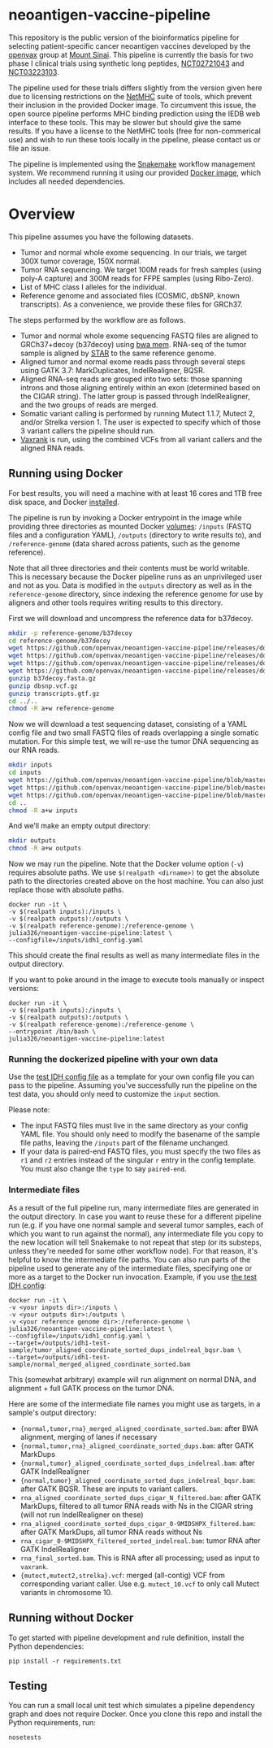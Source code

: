 # neoantigen-vaccine-pipeline

This repository is the public version of the bioinformatics pipeline for selecting patient-specific cancer neoantigen vaccines developed by the [openvax](https://www.openvax.org/) group at [Mount Sinai](http://icahn.mssm.edu/). This pipeline is currently the basis for two phase I clinical trials using synthetic long peptides, [NCT02721043](https://clinicaltrials.gov/ct2/show/NCT02721043) and [NCT03223103](https://clinicaltrials.gov/ct2/show/NCT03223103).

The pipeline used for these trials differs slightly from the version given here due to licensing restrictions on the [NetMHC](http://www.cbs.dtu.dk/services/NetMHC/) suite of tools, which prevent their inclusion in the provided Docker image. To circumvent this issue, the open source pipeline performs MHC binding prediction using the IEDB web interface to these tools. This may be slower but should give the same results. If you have a license to the NetMHC tools (free for non-commerical use) and wish to run these tools locally in the pipeline, please contact us or file an issue.

The pipeline is implemented using the [Snakemake](https://snakemake.readthedocs.io/en/stable/) workflow management system. We recommend running it using our provided [Docker image](https://hub.docker.com/r/julia326/neoantigen-vaccine-pipeline/), which includes all needed dependencies.

# Overview

This pipeline assumes you have the following datasets.

* Tumor and normal whole exome sequencing. In our trials, we target 300X tumor coverage, 150X normal.
* Tumor RNA sequencing. We target 100M reads for fresh samples (using poly-A capture) and 300M reads for FFPE samples (using Ribo-Zero).
* List of MHC class I alleles for the individual.
* Reference genome and associated files (COSMIC, dbSNP, known transcripts). As a convenience, we provide these files for GRCh37. 

The steps performed by the workflow are as follows.

* Tumor and normal whole exome sequencing FASTQ files are aligned to GRCh37+decoy (b37decoy) using [bwa mem](http://bio-bwa.sourceforge.net/). RNA-seq of the tumor sample is aligned by [STAR](https://academic.oup.com/bioinformatics/article/29/1/15/272537) to the same reference genome.
* Aligned tumor and normal exome reads pass through several steps using GATK 3.7: MarkDuplicates, IndelRealigner, BQSR.
* Aligned RNA-seq reads are grouped into two sets: those spanning introns and those aligning entirely within an exon (determined based on the CIGAR string). The latter group is passed through IndelRealigner, and the two groups of reads are merged.
* Somatic variant calling is performed by running Mutect 1.1.7, Mutect 2, and/or Strelka version 1. The user is expected to specify which of those 3 variant callers the pipeline should run.
* [Vaxrank](https://github.com/openvax/vaxrank) is run, using the combined VCFs from all variant callers and the aligned RNA reads.

## Running using Docker

For best results, you will need a machine with at least 16 cores and 1TB free disk space, and Docker [installed](https://docs.docker.com/install/).

The pipeline is run by invoking a Docker entrypoint in the image while providing three directories as mounted Docker [volumes](https://docs.docker.com/storage/volumes/): `/inputs` (FASTQ files and a configuration YAML), `/outputs` (directory to write results to), and `/reference-genome` (data shared across patients, such as the genome reference).

Note that all three directories and their contents must be world writable. This is necessary because the Docker pipeline runs as an unprivileged user and not as you. Data is modified in the `outputs` directory as well as in the `reference-genome` directory, since indexing the reference genome for use by aligners and other tools requires writing results to this directory.

First we will download and uncompress the reference data for b37decoy.

```sh
mkdir -p reference-genome/b37decoy
cd reference-genome/b37decoy
wget https://github.com/openvax/neoantigen-vaccine-pipeline/releases/download/pre-public/b37decoy.fasta.gz
wget https://github.com/openvax/neoantigen-vaccine-pipeline/releases/download/pre-public/cosmic.vcf
wget https://github.com/openvax/neoantigen-vaccine-pipeline/releases/download/pre-public/dbsnp.vcf.gz
wget https://github.com/openvax/neoantigen-vaccine-pipeline/releases/download/pre-public/transcripts.gtf.gz
gunzip b37decoy.fasta.gz
gunzip dbsnp.vcf.gz
gunzip transcripts.gtf.gz
cd ../..
chmod -R a+w reference-genome
```

Now we will download a test sequencing dataset, consisting of a YAML config file and two small FASTQ files of reads overlapping a single somatic mutation. For this simple test, we will re-use the tumor DNA sequencing as our RNA reads.

```sh
mkdir inputs
cd inputs
wget https://github.com/openvax/neoantigen-vaccine-pipeline/blob/master/test/idh1_config.yaml?raw=true
wget https://github.com/openvax/neoantigen-vaccine-pipeline/blob/master/datagen/idh1_r132h_normal.fastq.gz?raw=true
wget https://github.com/openvax/neoantigen-vaccine-pipeline/blob/master/datagen/idh1_r132h_tumor.fastq.gz?raw=true
cd ..
chmod -R a+w inputs
```

And we’ll make an empty output directory:

```sh
mkdir outputs
chmod -R a+w outputs
```

Now we may run the pipeline. Note that the Docker volume option (`-v`) requires absolute paths. We use `$(realpath <dirname>)` to get the absolute path to the directories created above on the host machine. You can also just replace those with absolute paths.

```
docker run -it \
-v $(realpath inputs):/inputs \
-v $(realpath outputs):/outputs \
-v $(realpath reference-genome):/reference-genome \
julia326/neoantigen-vaccine-pipeline:latest \
--configfile=/inputs/idh1_config.yaml
```

This should create the final results as well as many intermediate files in the output directory.

If you want to poke around in the image to execute tools manually or inspect versions:
```
docker run -it \
-v $(realpath inputs):/inputs \
-v $(realpath outputs):/outputs \
-v $(realpath reference-genome):/reference-genome \
--entrypoint /bin/bash \
julia326/neoantigen-vaccine-pipeline:latest
```

### Running the dockerized pipeline with your own data

Use the [test IDH config file](https://github.com/openvax/neoantigen-vaccine-pipeline/blob/master/test/idh1_config.yaml) as a template for your own config file you can pass to the pipeline. Assuming you've successfully run the pipeline on the test data, you should only need to customize the `input` section.

Please note:
- The input FASTQ files must live in the same directory as your config YAML file. You should only need to modify the basename of the sample file paths, leaving the `/inputs` part of the filename unchanged.
- If your data is paired-end FASTQ files, you must specify the two files as `r1` and `r2` entries instead of the singular `r` entry in the config template. You must also change the `type` to say `paired-end`.

### Intermediate files

As a result of the full pipeline run, many intermediate files are generated in the output directory. In case you want to reuse these for a different pipeline run (e.g. if you have one normal sample and several tumor samples, each of which you want to run against the normal), any intermediate file you copy to the new location will tell Snakemake to not repeat that step (or its substeps, unless they're needed for some other workflow node). For that reason, it's helpful to know the intermediate file paths. You can also run parts of the pipeline used to generate any of the intermediate files, specifying one or more as a target to the Docker run invocation. Example, if you use [the test IDH config](https://github.com/openvax/neoantigen-vaccine-pipeline/blob/master/test/idh1_config.yaml):
```
docker run -it \
-v <your inputs dir>:/inputs \
-v <your outputs dir>:/outputs \
-v <your reference genome dir>:/reference-genome \
julia326/neoantigen-vaccine-pipeline:latest \
--configfile=/inputs/idh1_config.yaml \
--target=/outputs/idh1-test-sample/tumor_aligned_coordinate_sorted_dups_indelreal_bqsr.bam \
--target=/outputs/idh1-test-sample/normal_merged_aligned_coordinate_sorted.bam
```
This (somewhat arbitrary) example will run alignment on normal DNA, and alignment + full GATK process on the tumor DNA.

Here are some of the intermediate file names you might use as targets, in a sample's output directory:
- `{normal,tumor,rna}_merged_aligned_coordinate_sorted.bam`: after BWA alignment, merging of lanes if necessary
- `{normal,tumor,rna}_aligned_coordinate_sorted_dups.bam`: after GATK MarkDups
- `{normal,tumor}_aligned_coordinate_sorted_dups_indelreal.bam`: after GATK IndelRealigner
- `{normal,tumor}_aligned_coordinate_sorted_dups_indelreal_bqsr.bam`: after GATK BQSR. These are inputs to variant callers.
- `rna_aligned_coordinate_sorted_dups_cigar_N_filtered.bam`: after GATK MarkDups, filtered to all tumor RNA reads with Ns in the CIGAR string (will not run IndelRealigner on these)
- `rna_aligned_coordinate_sorted_dups_cigar_0-9MIDSHPX_filtered.bam`: after GATK MarkDups, all tumor RNA reads without Ns
- `rna_cigar_0-9MIDSHPX_filtered_sorted_indelreal.bam`: tumor RNA after GATK IndelRealigner
- `rna_final_sorted.bam`. This is RNA after all processing; used as input to `vaxrank`.
- `{mutect,mutect2,strelka}.vcf`: merged (all-contig) VCF from corresponding variant caller. Use e.g. `mutect_10.vcf` to only call Mutect variants in chromosome 10.

## Running without Docker

To get started with pipeline development and rule definition, install the Python dependencies:
```
pip install -r requirements.txt
```
## Testing

You can run a small local unit test which simulates a pipeline dependency graph and does not require Docker. Once you clone this repo and install the Python requirements, run:
```
nosetests
```
